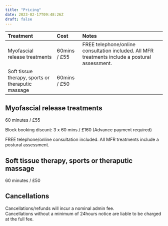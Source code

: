 ```yaml
---
title: "Pricing"
date: 2023-02-17T09:48:26Z
draft: false
---
```



|Treatment |Cost | Notes |
|:--|:--|:--|
|Myofascial release treatments | 60mins / £55 | FREE telephone/online consultation included. All MFR treatments include a postural assessment. |
|Soft tissue therapy, sports or theraputic massage | 60mins / £50 |  |


## Myofascial release treatments

60 minutes / £55

Block booking discunt: 3 x 60 mins / £160 (Advance payment required)

FREE telephone/online consultation included. All MFR treatments include a postural assessment.

## Soft tissue therapy, sports or theraputic massage

60 minutes / £50

## Cancellations

Cancellations/refunds will incur a nominal admin fee.  
Cancellations without a minimum of 24hours notice are liable to be charged at the full fee.